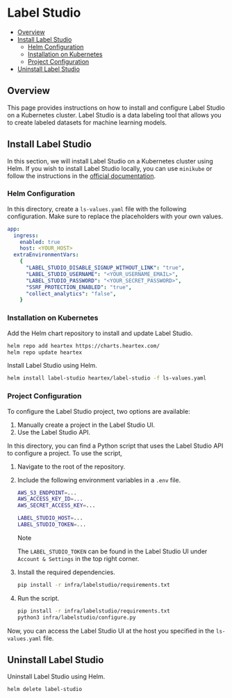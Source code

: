 # Label Studio

- [Overview](#overview)
- [Install Label Studio](#install-label-studio)
  - [Helm Configuration](#helm-configuration)
  - [Installation on Kubernetes](#installation-on-kubernetes)
  - [Project Configuration](#project-configuration)
- [Uninstall Label Studio](#uninstall-label-studio)

## Overview

This page provides instructions on how to install and configure Label Studio on a Kubernetes cluster. Label Studio is a data labeling tool that allows you to create labeled datasets for machine learning models.

## Install Label Studio

In this section, we will install Label Studio on a Kubernetes cluster using Helm. If you wish to install Label Studio locally, you can use `minikube` or follow the instructions in the [official documentation](https://labelstud.io/guide/install.html).

### Helm Configuration

In this directory, create a `ls-values.yaml` file with the following configuration. Make sure to replace the placeholders with your own values.

```yaml
app:
  ingress:
    enabled: true
    host: <YOUR_HOST>
  extraEnvironmentVars:
    {
      "LABEL_STUDIO_DISABLE_SIGNUP_WITHOUT_LINK": "true",
      "LABEL_STUDIO_USERNAME": "<YOUR_USERNAME_EMAIL>",
      "LABEL_STUDIO_PASSWORD": "<YOUR_SECRET_PASSWORD>",
      "SSRF_PROTECTION_ENABLED": "true",
      "collect_analytics": "false",
    }
```

### Installation on Kubernetes

Add the Helm chart repository to install and update Label Studio.

```bash
helm repo add heartex https://charts.heartex.com/
helm repo update heartex
```

Install Label Studio using Helm.

```bash
helm install label-studio heartex/label-studio -f ls-values.yaml
```

### Project Configuration

To configure the Label Studio project, two options are available:

1. Manually create a project in the Label Studio UI.
2. Use the Label Studio API.

In this directory, you can find a Python script that uses the Label Studio API to configure a project. To use the script,

1. Navigate to the root of the repository.
2. Include the following environment variables in a `.env` file.

   ```bash
   AWS_S3_ENDPOINT=...
   AWS_ACCESS_KEY_ID=...
   AWS_SECRET_ACCESS_KEY=...

   LABEL_STUDIO_HOST=...
   LABEL_STUDIO_TOKEN=...
   ```

   > [!NOTE]
   > The `LABEL_STUDIO_TOKEN` can be found in the Label Studio UI under `Account & Settings` in the top right corner.

3. Install the required dependencies.

   ```bash
   pip install -r infra/labelstudio/requirements.txt
   ```

4. Run the script.

   ```bash
   pip install -r infra/labelstudio/requirements.txt
   python3 infra/labelstudio/configure.py
   ```

Now, you can access the Label Studio UI at the host you specified in the `ls-values.yaml` file.

## Uninstall Label Studio

Uninstall Label Studio using Helm.

```bash
helm delete label-studio
```
